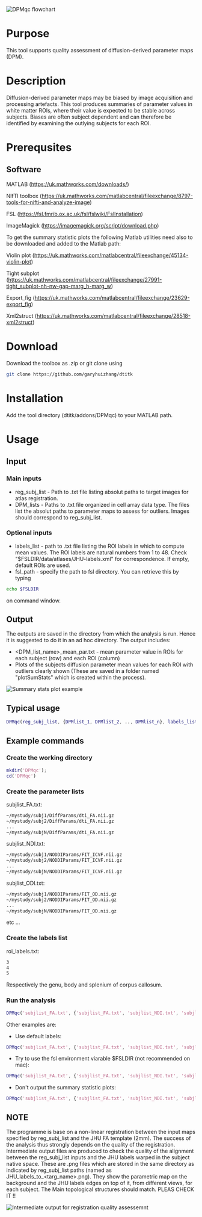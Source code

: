 ![DPMqc flowchart](DPMqc_flowchart.png)

# Purpose

This tool supports quality assessment of diffusion-derived parameter maps (DPM).

# Description

Diffusion-derived parameter maps may be biased by image acquisition and processing artefacts. This tool produces summaries of parameter values in white matter ROIs, where their value is expected to be stable across subjects. Biases are often subject dependent and can therefore be identified by examining the outlying subjects for each ROI. 

# Prerequsites

## Software

MATLAB (https://uk.mathworks.com/downloads/)

NIfTI toolbox (https://uk.mathworks.com/matlabcentral/fileexchange/8797-tools-for-nifti-and-analyze-image)

FSL (https://fsl.fmrib.ox.ac.uk/fsl/fslwiki/FslInstallation)

ImageMagick (https://imagemagick.org/script/download.php)

To get the summary statistic plots the following Matlab utilities need also to be downloaded and added to the Matlab path:

Violin plot (https://uk.mathworks.com/matlabcentral/fileexchange/45134-violin-plot)

Tight subplot (https://uk.mathworks.com/matlabcentral/fileexchange/27991-tight_subplot-nh-nw-gap-marg_h-marg_w)

Export_fig (https://uk.mathworks.com/matlabcentral/fileexchange/23629-export_fig)

Xml2struct (https://uk.mathworks.com/matlabcentral/fileexchange/28518-xml2struct)

# Download

Download the toolbox as .zip or git clone using
```bash
git clone https://github.com/garyhuizhang/dtitk
```

# Installation

Add the tool directory (dtitk/addons/DPMqc) to your MATLAB path.

# Usage

## Input

### Main inputs
- reg_subj_list - Path to .txt file listing absolut paths to target images for atlas registration.
- DPM_lists - Paths to .txt file organized in cell array data type. The files list the absolut paths to parameter maps to assess for outliers. Images should correspond to reg_subj_list.

### Optional inputs
- labels_list - path to .txt file listing the ROI labels in which to compute mean values. The ROI labels are natural numbers from 1 to 48. Check "$FSLDIR/data/atlases/JHU-labels.xml" for correspondence. If empty, default ROIs are used.
- fsl_path - specify the path to fsl directory. You can retrieve this by typing 
```bash
echo $FSLDIR
```
on command window.

## Output

The outputs are saved in the directory from which the analysis is run. Hence it is suggested to do it in an ad hoc directory.
The output includes:  

- <DPM_list_name>_mean_par.txt - mean parameter value in ROIs for each subject (row) and each ROI (column)
- Plots of the subjects diffusion parameter mean values for each ROI with outliers clearly shown (These are saved in a folder named "plotSumStats" which is created within the process).

![Summary stats plot example](ex_output.png)

## Typical usage

```matlab
DPMqc(reg_subj_list, {DPMlist_1, DPMlist_2, .., DPMlist_n}, labels_list, fsl_path)
```

## Example commands

### Create the working directory

```matlab
mkdir('DPMqc');
cd('DPMqc')
```

### Create the parameter lists

subjlist_FA.txt:
```bash
~/mystudy/subj1/DiffParams/dti_FA.nii.gz
~/mystudy/subj2/DiffParams/dti_FA.nii.gz
...
~/mystudy/subjN/DiffParams/dti_FA.nii.gz
```
subjlist_NDI.txt:
```bash
~/mystudy/subj1/NODDIParams/FIT_ICVF.nii.gz
~/mystudy/subj2/NODDIParams/FIT_ICVF.nii.gz
...
~/mystudy/subjN/NODDIParams/FIT_ICVF.nii.gz
```
subjlist_ODI.txt:
```bash
~/mystudy/subj1/NODDIParams/FIT_OD.nii.gz
~/mystudy/subj2/NODDIParams/FIT_OD.nii.gz
...
~/mystudy/subjN/NODDIParams/FIT_OD.nii.gz
```
etc ...

### Create the labels list
roi_labels.txt:
```bash
3
4
5
```
Respectively the genu, body and splenium of corpus callosum.

### Run the analysis

```matlab
DPMqc('subjlist_FA.txt', {'subjlist_FA.txt', 'subjlist_NDI.txt', 'subjlist_ODI.txt'}, roi_labels.txt, '/usr/local/fsl')
```

Other examples are:
- Use default labels:
```matlab
DPMqc('subjlist_FA.txt', {'subjlist_FA.txt', 'subjlist_NDI.txt', 'subjlist_ODI.txt'}, [], '/usr/local/fsl')
```
- Try to use the fsl environment viarable $FSLDIR (not recommended on mac):

```matlab
DPMqc('subjlist_FA.txt', {'subjlist_FA.txt', 'subjlist_NDI.txt', 'subjlist_ODI.txt'}, 'roi_labels.txt', [])
```
- Don't output the summary statistic plots:

```matlab
DPMqc('subjlist_FA.txt', {'subjlist_FA.txt', 'subjlist_NDI.txt', 'subjlist_ODI.txt'}, , 'roi_labels.txt', '/usr/local/fsl', 0)
```

## NOTE
The programme is base on a non-linear registration between the input maps specified by reg_subj_list and the JHU FA template (2mm). The success of the analysis thus strongly depends on the quality of the registration. Intermediate output files are produced to check the quality  of the alignment between the reg_subj_list inputs and the JHU labels warped in the subject native space. These are .png files which are stored in the same directory as indicated by reg_subj_list paths (named as JHU_labels_to_<targ_name>.png). They show the parametric map on the background and the JHU labels edges on top of it, from different views, for each subject. The Main topological structures should match. PLEAS CHECK IT !!

![Intermediate output for registration quality assessemnt](regQA.png)
